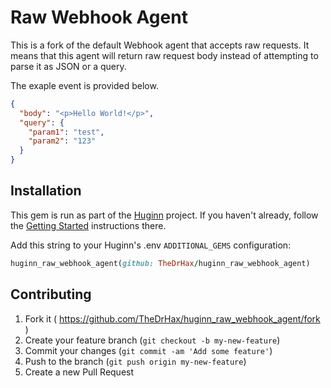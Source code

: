 # Raw Webhook Agent

This is a fork of the default Webhook agent that accepts raw requests. It means that this agent will return raw request body instead of attempting to parse it as JSON or a query.

The exaple event is provided below.

```json
{
  "body": "<p>Hello World!</p>",
  "query": {
    "param1": "test",
    "param2": "123"
  }
}
```

## Installation

This gem is run as part of the [Huginn](https://github.com/huginn/huginn) project. If you haven't already, follow the [Getting Started](https://github.com/huginn/huginn#getting-started) instructions there.

Add this string to your Huginn's .env `ADDITIONAL_GEMS` configuration:

```ruby
huginn_raw_webhook_agent(github: TheDrHax/huginn_raw_webhook_agent)
```

## Contributing

1. Fork it ( https://github.com/TheDrHax/huginn_raw_webhook_agent/fork )
2. Create your feature branch (`git checkout -b my-new-feature`)
3. Commit your changes (`git commit -am 'Add some feature'`)
4. Push to the branch (`git push origin my-new-feature`)
5. Create a new Pull Request
